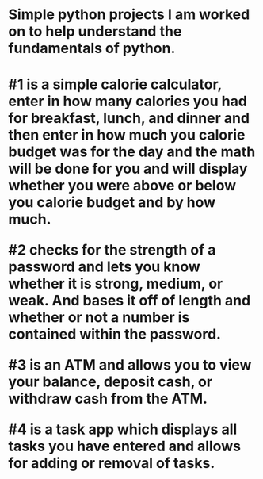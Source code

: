 <h1>Simple python projects I am worked on to help understand the fundamentals of python.<h1>
<p><f8>#1 is a simple calorie calculator, enter in how many calories you had for breakfast, lunch, and dinner and then enter in how much you calorie budget was for the day and the math will be done for you and will display whether you were above or below you calorie budget and by how much.</f8></p>
<p>#2 checks for the strength of a password and lets you know whether it is strong, medium, or weak. And bases it off of length and whether or not a number is contained within the password.</p>
<p>#3 is an ATM and allows you to view your balance, deposit cash, or withdraw cash from the ATM.</p>
<p>#4 is a task app which displays all tasks you have entered and allows for adding or removal of tasks. </p>
